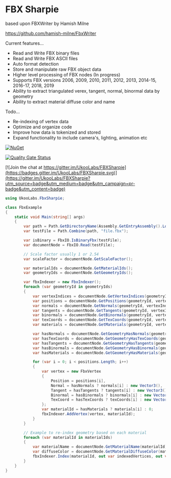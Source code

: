 # FBX Sharpie

based upon FBXWriter by Hamish Milne

https://github.com/hamish-milne/FbxWriter

Current features...

- Read and Write FBX binary files
- Read and Write FBX ASCII files
- Auto format detection
- Store and manipulate raw FBX object data
- Higher level processing of FBX nodes (In progress)
- Supports FBX versions 2006, 2009, 2010, 2011, 2012, 2013, 2014-15, 2016-17, 2018, 2019
- Ability to extract triangulated verex, tangent, normal, binormal data by geometry
- Ability to extract material diffuse color and name

Todo...

- Re-indexing of vertex data
- Optimize and organize code
- Improve how data is tokenized and stored
- Expand functionality to include camera's, lighting, animation etc

[![NuGet](https://img.shields.io/nuget/v/UkooLabs.FbxSharpie.svg?style=flat)](https://www.nuget.org/packages/UkooLabs.FbxSharpie/)

[![Quality Gate Status](https://sonarcloud.io/api/project_badges/measure?project=UkooLabs_FBXSharpie&metric=alert_status)](https://sonarcloud.io/dashboard?id=UkooLabs_FBXSharpie)

[![Join the chat at https://gitter.im/UkooLabs/FBXSharpie](https://badges.gitter.im/UkooLabs/FBXSharpie.svg)](https://gitter.im/UkooLabs/FBXSharpie?utm_source=badge&utm_medium=badge&utm_campaign=pr-badge&utm_content=badge)

```csharp
using UkooLabs.FbxSharpie;

class FbxExample
{
	static void Main(string[] args)
	{
		var path = Path.GetDirectoryName(Assembly.GetEntryAssembly().Location);
		var testFile = Path.Combine(path, "file.fbx");

		var isBinary = FbxIO.IsBinaryFbx(testFile);
		var documentNode = FbxIO.Read(testFile);

		// Scale factor usually 1 or 2.54
		var scaleFactor = documentNode.GetScaleFactor();

		var materialIds = documentNode.GetMaterialIds();
		var geometryIds = documentNode.GetGeometryIds();

		var fbxIndexer = new FbxIndexer();
		foreach (var geometryId in geometryIds)
		{
			var vertexIndices = documentNode.GetVertexIndices(geometryId);
			var positions = documentNode.GetPositions(geometryId, vertexIndices);
			var normals = documentNode.GetNormals(geometryId, vertexIndices);
			var tangents = documentNode.GetTangents(geometryId, vertexIndices);
			var binormals = documentNode.GetBinormals(geometryId, vertexIndices);
			var texCoords = documentNode.GetTexCoords(geometryId, vertexIndices);
			var materials = documentNode.GetMaterials(geometryId, vertexIndices);

			var hasNormals = documentNode.GetGeometryHasNormals(geometryId);
			var hasTexCoords = documentNode.GetGeometryHasTexCoords(geometryId);
			var hasTangents = documentNode.GetGeometryHasTangents(geometryId);
			var hasBinormals = documentNode.GetGeometryHasBinormals(geometryId);
			var hasMaterials = documentNode.GetGeometryHasMaterials(geometryId);

			for (var i = 0; i < positions.Length; i++)
			{
				var vertex = new FbxVertex
				{
					Position = positions[i],
					Normal = hasNormals ? normals[i] : new Vector3(),
					Tangent = hasTangents ? tangents[i] : new Vector3(),
					Binormal = hasBinormals ? binormals[i] : new Vector3(),
					TexCoord = hasTexCoords ? texCoords[i] : new Vector2()
				};
				var materialId = hasMaterials ? materials[i] : 0;
				fbxIndexer.AddVertex(vertex, materialId);
			}
		}

		// Example to re-index geometry based on each material
		foreach (var materialId in materialIds)
		{
			var materialName = documentNode.GetMaterialName(materialId);
			var diffuseColor = documentNode.GetMaterialDiffuseColor(materialId);
			fbxIndexer.Index(materialId, out var indexedVertices, out var indexedIndices);
		}
	}
}
```
